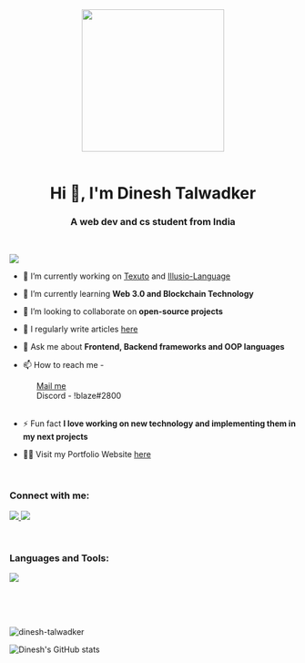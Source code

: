 <div id="header" align="center">
  <img width="250" height="250" src="https://media3.giphy.com/media/qgQUggAC3Pfv687qPC/giphy.gif?cid=6c09b95206a1f2a9e20921044e1f3c3758bcae433516c1f4&rid=giphy.gif" width="100"/>
</div>
<br>
<h1 align="center">Hi 👋, I'm Dinesh Talwadker</h1>
<h3 align="center">A web dev and cs student from India</h3>
<br>

![](https://komarev.com/ghpvc/?username=blaze-pvt)

- 🔭 I’m currently working on <a href="https://github.com/blaze-pvt/texuto">Texuto</a> and <a href="https://github.com/blaze-pvt/Illusio-Language">Illusio-Language</a>

- 🌱 I’m currently learning **Web 3.0 and Blockchain Technology**

- 👯 I’m looking to collaborate on **open-source projects**

- 📝 I regularly write articles [here](https://dev.to/blazeee)

- 💬 Ask me about **Frontend, Backend frameworks and OOP languages**

- 📫 How to reach me - <ul><a href = "mailto:dineshtalwadker@gmail.com">Mail me</a></ul>
               <ul>Discord - !blaze#2800 </ul><br>


- ⚡ Fun fact **I love working on new technology and implementing them in my next projects**

- 🐱‍💻 Visit my Portfolio Website [here](https://dineshdev.herokuapp.com/)
<br>
<h3 align="left">Connect with me:</h3>
<p align="left">
  <a href="https://discord.gg/!Blaze#2800" tooltip="!blaze#2800">
    <img href="https://discord.gg/!Blaze#2800" src="https://skillicons.dev/icons?i=discord" />
  </a>
  <a href="https://www.linkedin.com/in/dinesh-talwadker/">
    <img href="https://www.linkedin.com/in/dinesh-talwadker/" src="https://skillicons.dev/icons?i=linkedin" />
  </a>  
</p>
<br>
<h3 align="left">Languages and Tools:</h3>
<p align="left">
  <a href="https://skillicons.dev">
    <img src="https://skillicons.dev/icons?i=js,jquery,html,css,python,nodejs,mongodb,netlify,nextjs,tailwind,ts,vercel,wordpress,react,git,astro,bash,c,cs,discord,dotnet,express,heroku,jquery,bash,bootstrap," />
  </a>
</p>
<br><br><br>
<p><img align="center" src="https://github-readme-stats.vercel.app/api/top-langs?username=blaze-pvt&show_icons=true&locale=en&layout=compact" alt="dinesh-talwadker" /></p>

![Dinesh's GitHub stats](https://github-readme-stats.vercel.app/api?username=blaze-pvt&show_icons=true&theme=radical)
